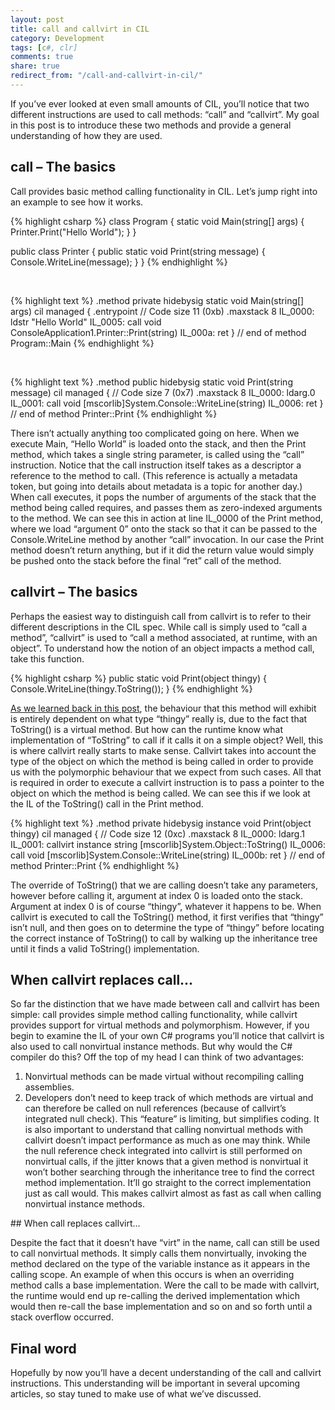 ```yaml
---
layout: post
title: call and callvirt in CIL
category: Development
tags: [c#, clr]
comments: true
share: true
redirect_from: "/call-and-callvirt-in-cil/"
---
```

If you’ve ever looked at even small amounts of CIL, you’ll notice that two different instructions are used to call methods: “call” and “callvirt”. My goal in this post is to introduce these two methods and provide a general understanding of how they are used.

## call – The basics

Call provides basic method calling functionality in CIL. Let’s jump right into an example to see how it works.

{% highlight csharp %}
class Program
{
    static void Main(string[] args)
    {
        Printer.Print("Hello World");
    }
}

public class Printer
{
    public static void Print(string message)
    {
        Console.WriteLine(message);
    }
}
{% endhighlight %}

&nbsp;

{% highlight text %}
.method private hidebysig static void  Main(string[] args) cil managed
{
  .entrypoint
  // Code size       11 (0xb)
  .maxstack  8
  IL_0000:  ldstr      "Hello World"
  IL_0005:  call       void ConsoleApplication1.Printer::Print(string)
  IL_000a:  ret
} // end of method Program::Main
{% endhighlight %}

&nbsp;

{% highlight text %}
.method public hidebysig static void  Print(string message) cil managed
{
  // Code size       7 (0x7)
  .maxstack  8
  IL_0000:  ldarg.0
  IL_0001:  call       void [mscorlib]System.Console::WriteLine(string)
  IL_0006:  ret
} // end of method Printer::Print
{% endhighlight %}

There isn’t actually anything too complicated going on here. When we execute Main, “Hello World” is loaded onto the stack, and then the Print method, which takes a single string parameter, is called using the “call” instruction. Notice that the call instruction itself takes as a descriptor a reference to the method to call. (This reference is actually a metadata token, but going into details about metadata is a topic for another day.) When call executes, it pops the number of arguments of the stack that the method being called requires, and passes them as zero-indexed arguments to the method. We can see this in action at line IL_0000 of the Print method, where we load “argument 0” onto the stack so that it can be passed to the Console.WriteLine method by another “call” invocation. In our case the Print method doesn’t return anything, but if it did the return value would simply be pushed onto the stack before the final “ret” call of the method.

## callvirt – The basics

Perhaps the easiest way to distinguish call from callvirt is to refer to their different descriptions in the CIL spec. While call is simply used to “call a method”, “callvirt” is used to “call a method associated, at runtime, with an object”. To understand how the notion of an object impacts a method call, take this function.

{% highlight csharp %}
public static void Print(object thingy)
{
    Console.WriteLine(thingy.ToString());
}
{% endhighlight %}

[As we learned back in this post](http://www.levibotelho.com/polymorphism-with-new-and-override/), the behaviour that this method will exhibit is entirely dependent on what type “thingy” really is, due to the fact that ToString() is a virtual method. But how can the runtime know what implementation of “ToString” to call if it calls it on a simple object? Well, this is where callvirt really starts to make sense. Callvirt takes into account the type of the object on which the method is being called in order to provide us with the polymorphic behaviour that we expect from such cases. All that is required in order to execute a callvirt instruction is to pass a pointer to the object on which the method is being called. We can see this if we look at the IL of the ToString() call in the Print method.

{% highlight text %}
.method private hidebysig instance void  Print(object thingy) cil managed
{
  // Code size       12 (0xc)
  .maxstack  8
  IL_0000:  ldarg.1
  IL_0001:  callvirt   instance string [mscorlib]System.Object::ToString()
  IL_0006:  call       void [mscorlib]System.Console::WriteLine(string)
  IL_000b:  ret
} // end of method Printer::Print
{% endhighlight %}

The override of ToString() that we are calling doesn’t take any parameters, however before calling it, argument at index 0 is loaded onto the stack. Argument at index 0 is of course “thingy”, whatever it happens to be. When callvirt is executed to call the ToString() method, it first verifies that “thingy” isn’t null, and then goes on to determine the type of “thingy” before locating the correct instance of ToString() to call by walking up the inheritance tree until it finds a valid ToString() implementation.

## When callvirt replaces call...

So far the distinction that we have made between call and callvirt has been simple: call provides simple method calling functionality, while callvirt provides support for virtual methods and polymorphism. However, if you begin to examine the IL of your own C# programs you’ll notice that callvirt is also used to call nonvirtual instance methods. But why would the C# compiler do this? Off the top of my head I can think of two advantages:

<ol>
<li>Nonvirtual methods can be made virtual without recompiling calling assemblies.</li>
<li>Developers don’t need to keep track of which methods are virtual and can therefore be called on null references (because of callvirt’s integrated null check). This “feature” is limiting, but simplifies coding.
It is also important to understand that calling nonvirtual methods with callvirt doesn’t impact performance as much as one may think. While the null reference check integrated into callvirt is still performed on nonvirtual calls, if the jitter knows that a given method is nonvirtual it won’t bother searching through the inheritance tree to find the correct method implementation. It’ll go straight to the correct implementation just as call would. This makes callvirt almost as fast as call when calling nonvirtual instance methods.</li>
</ol>
## When call replaces callvirt...

Despite the fact that it doesn’t have “virt” in the name, call can still be used to call nonvirtual methods. It simply calls them nonvirtually, invoking the method declared on the type of the variable instance as it appears in the calling scope. An example of when this occurs is when an overriding method calls a base implementation. Were the call to be made with callvirt, the runtime would end up re-calling the derived implementation which would then re-call the base implementation and so on and so forth until a stack overflow occurred.

## Final word

Hopefully by now you’ll have a decent understanding of the call and callvirt instructions. This understanding will be important in several upcoming articles, so stay tuned to make use of what we’ve discussed.